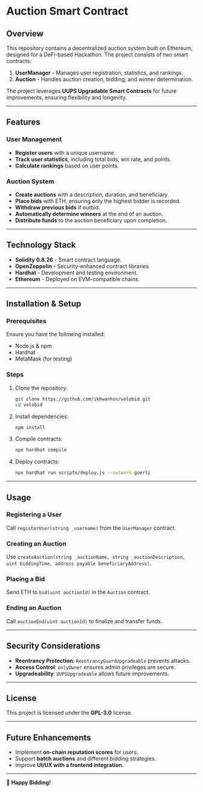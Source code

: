 # Auction Smart Contract

## Overview
This repository contains a decentralized auction system built on Ethereum, designed for a DeFi-based Hackathon. The project consists of two smart contracts:
1. **UserManager** - Manages user registration, statistics, and rankings.
2. **Auction** - Handles auction creation, bidding, and winner determination.

The project leverages **UUPS Upgradable Smart Contracts** for future improvements, ensuring flexibility and longevity.

---

## Features
### User Management
- **Register users** with a unique username.
- **Track user statistics**, including total bids, win rate, and points.
- **Calculate rankings** based on user points.

### Auction System
- **Create auctions** with a description, duration, and beneficiary.
- **Place bids** with ETH, ensuring only the highest bidder is recorded.
- **Withdraw previous bids** if outbid.
- **Automatically determine winners** at the end of an auction.
- **Distribute funds** to the auction beneficiary upon completion.

---

## Technology Stack
- **Solidity 0.8.26** - Smart contract language.
- **OpenZeppelin** - Security-enhanced contract libraries.
- **Hardhat** - Development and testing environment.
- **Ethereum** - Deployed on EVM-compatible chains.

---

## Installation & Setup

### Prerequisites
Ensure you have the following installed:
- Node.js & npm
- Hardhat
- MetaMask (for testing)

### Steps
1. Clone the repository:
   ```bash
   git clone https://github.com/ikhwanhsn/velobid.git
   cd velobid
   ```
2. Install dependencies:
   ```bash
   npm install
   ```
3. Compile contracts:
   ```bash
   npx hardhat compile
   ```
4. Deploy contracts:
   ```bash
   npx hardhat run scripts/deploy.js --network goerli
   ```

---

## Usage
### Registering a User
Call `registerUser(string _username)` from the `UserManager` contract.

### Creating an Auction
Use `createAuction(string _auctionName, string _auctionDescription, uint biddingTime, address payable beneficiaryAddress)`.

### Placing a Bid
Send ETH to `bid(uint auctionId)` in the `Auction` contract.

### Ending an Auction
Call `auctionEnd(uint auctionId)` to finalize and transfer funds.

---

## Security Considerations
- **Reentrancy Protection**: `ReentrancyGuardUpgradeable` prevents attacks.
- **Access Control**: `onlyOwner` ensures admin privileges are secure.
- **Upgradeability**: `UUPSUpgradeable` allows future improvements.

---

## License
This project is licensed under the **GPL-3.0** license.

---

## Future Enhancements
- Implement **on-chain reputation scores** for users.
- Support **batch auctions** and different bidding strategies.
- Improve **UI/UX with a frontend integration**.

---

🚀 **Happy Bidding!**

